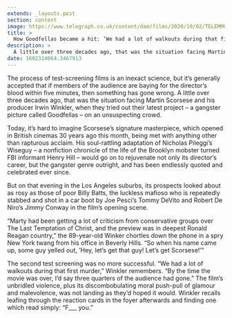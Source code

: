 ```yaml
--- 
extends: _layouts.post 
section: content 
image: https://www.telegraph.co.uk/content/dam/films/2020/10/02/TELEMMGLPICT000240943202_trans_NvBQzQNjv4BqC9PogZUtSpqAqO-tnweStYO2VWxuYg_aguPtQ9FwIv8.jpeg?impolicy=logo-overlay 
title: > 
  How Goodfellas became a hit: ‘We had a lot of walkouts during that first murder’ 
description: > 
  A little over three decades ago, that was the situation facing Martin Scorsese and his producer Irwin Winkler, when they tried out their latest project – a gangster picture called Goodfellas – on an unsuspecting crowd.Today, it’s hard to imagine Scorsese’s signature masterpiece, which opened in British cinemas 30 years ago this month, being met with anything other than rapturous acclaim.“So when his name came up, some guy yelled out, ‘Hey, let’s get that guy!“We had a lot of walkouts during that first murder,” Winkler remembers.Winkler recalls leafing through the reaction cards in the foyer afterwards and finding one which read simply: “F___ you.” 
date: 1602314064.3467913 
--- 
```

The process of test-screening films is an inexact science, but it’s generally accepted that if members of the audience are baying for the director’s blood within five minutes, then something has gone wrong. A little over three decades ago, that was the situation facing Martin Scorsese and his producer Irwin Winkler, when they tried out their latest project – a gangster picture called Goodfellas – on an unsuspecting crowd.

Today, it’s hard to imagine Scorsese’s signature masterpiece, which opened in British cinemas 30 years ago this month, being met with anything other than rapturous acclaim. His soul-rattling adaptation of Nicholas Pileggi’s Wiseguy – a nonfiction chronicle of the life of the Brooklyn mobster turned FBI informant Henry Hill – would go on to rejuvenate not only its director’s career, but the gangster genre outright, and has been endlessly quoted and celebrated ever since.

But on that evening in the Los Angeles suburbs, its prospects looked about as rosy as those of poor Billy Batts, the luckless mafioso who is repeatedly stabbed and shot in a car boot by Joe Pesci’s Tommy DeVito and Robert De Niro’s Jimmy Conway in the film’s opening scene.

“Marty had been getting a lot of criticism from conservative groups over The Last Temptation of Christ, and the preview was in deepest Ronald Reagan country,” the 89-year-old Winker chortles down the phone in a spry New York twang from his office in Beverly Hills. “So when his name came up, some guy yelled out, ‘Hey, let’s get that guy! Let’s get Scorsese!’”

The second test screening was no more successful. “We had a lot of walkouts during that first murder,” Winkler remembers. “By the time the movie was over, I’d say three quarters of the audience had gone.” The film’s unbridled violence, plus its discombobulating moral push-pull of glamour and malevolence, was not landing as they’d hoped it would. Winkler recalls leafing through the reaction cards in the foyer afterwards and finding one which read simply: “F___ you.”